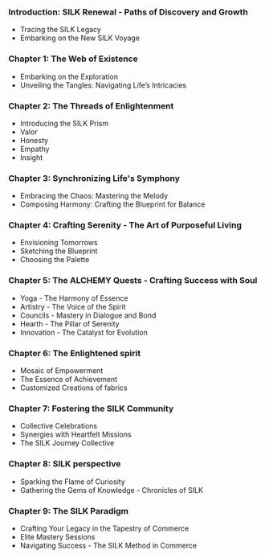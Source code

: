 ###  Introduction: SILK Renewal - Paths of Discovery and Growth
- Tracing the SILK Legacy
- Embarking on the New SILK Voyage
### Chapter 1: The Web of Existence
- Embarking on the Exploration
- Unveiling the Tangles: Navigating Life’s Intricacies
### Chapter 2: The Threads of Enlightenment
- Introducing the SILK Prism
- Valor
- Honesty
- Empathy
- Insight
### Chapter 3: Synchronizing Life's Symphony
- Embracing the Chaos: Mastering the Melody
- Composing Harmony: Crafting the Blueprint for Balance
### Chapter 4: Crafting Serenity - The Art of Purposeful Living
- Envisioning Tomorrows
- Sketching the Blueprint
- Choosing the Palette
### Chapter 5: The ALCHEMY Quests - Crafting Success with Soul
 - Yoga - The Harmony of Essence
- Artistry - The Voice of the Spirit
- Councils - Mastery in Dialogue and Bond
- Hearth - The Pillar of Serenity
- Innovation - The Catalyst for Evolution
### Chapter 6: The Enlightened spirit 
- Mosaic of Empowerment
- The Essence of Achievement
- Customized Creations of fabrics 
### Chapter 7: Fostering the SILK Community
- Collective Celebrations
- Synergies with Heartfelt Missions
- The SILK Journey Collective
### Chapter 8: SILK perspective 
- Sparking the Flame of Curiosity
- Gathering the Gems of Knowledge - Chronicles of SILK
### Chapter 9: The SILK Paradigm
- Crafting Your Legacy in the Tapestry of Commerce
- Elite Mastery Sessions
- Navigating Success - The SILK Method in Commerce
 
